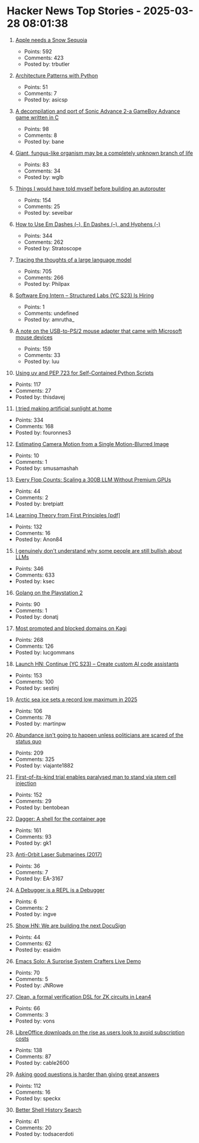# Hacker News Top Stories - 2025-03-28 08:01:38

1. [Apple needs a Snow Sequoia](https://reviews.ofb.biz/safari/article/1300.html)
   - Points: 592
   - Comments: 423
   - Posted by: trbutler

2. [Architecture Patterns with Python](https://www.cosmicpython.com/book/preface.html)
   - Points: 51
   - Comments: 7
   - Posted by: asicsp

3. [A decompilation and port of Sonic Advance 2-a GameBoy Advance game written in C](https://github.com/SAT-R/sa2)
   - Points: 98
   - Comments: 8
   - Posted by: bane

4. [Giant, fungus-like organism may be a completely unknown branch of life](https://www.livescience.com/animals/giant-fungus-like-organism-may-be-a-completely-unknown-branch-of-life)
   - Points: 83
   - Comments: 34
   - Posted by: wglb

5. [Things I would have told myself before building an autorouter](https://blog.autorouting.com/p/13-things-i-would-have-told-myself)
   - Points: 154
   - Comments: 25
   - Posted by: seveibar

6. [How to Use Em Dashes (–), En Dashes (–), and Hyphens (-)](https://www.merriam-webster.com/grammar/em-dash-en-dash-how-to-use)
   - Points: 344
   - Comments: 262
   - Posted by: Stratoscope

7. [Tracing the thoughts of a large language model](https://www.anthropic.com/research/tracing-thoughts-language-model)
   - Points: 705
   - Comments: 266
   - Posted by: Philpax

8. [Software Eng Intern – Structured Labs (YC S23) Is Hiring](https://www.ycombinator.com/companies/structured-labs/jobs/MWU8Ws3-software-engineer-intern)
   - Points: 1
   - Comments: undefined
   - Posted by: amrutha_

9. [A note on the USB-to-PS/2 mouse adapter that came with Microsoft mouse devices](https://devblogs.microsoft.com/oldnewthing/20250325-00/?p=110993)
   - Points: 159
   - Comments: 33
   - Posted by: luu

10. [Using uv and PEP 723 for Self-Contained Python Scripts](https://thisdavej.com/share-python-scripts-like-a-pro-uv-and-pep-723-for-easy-deployment/)
   - Points: 117
   - Comments: 27
   - Posted by: thisdavej

11. [I tried making artificial sunlight at home](https://victorpoughon.fr/i-tried-making-artificial-sunlight-at-home/)
   - Points: 334
   - Comments: 168
   - Posted by: fouronnes3

12. [Estimating Camera Motion from a Single Motion-Blurred Image](https://jerredchen.github.io/image-as-imu/)
   - Points: 10
   - Comments: 1
   - Posted by: smusamashah

13. [Every Flop Counts: Scaling a 300B LLM Without Premium GPUs](https://arxiv.org/abs/2503.05139)
   - Points: 44
   - Comments: 2
   - Posted by: bretpiatt

14. [Learning Theory from First Principles [pdf]](https://www.di.ens.fr/~fbach/ltfp_book.pdf)
   - Points: 132
   - Comments: 16
   - Posted by: Anon84

15. [I genuinely don't understand why some people are still bullish about LLMs](https://twitter.com/skdh/status/1905132853672784121)
   - Points: 346
   - Comments: 633
   - Posted by: ksec

16. [Golang on the Playstation 2](https://rgsilva.com/blog/ps2-go-part-1/)
   - Points: 90
   - Comments: 1
   - Posted by: donatj

17. [Most promoted and blocked domains on Kagi](https://kagi.com/stats?stat=leaderboard)
   - Points: 268
   - Comments: 126
   - Posted by: lucgommans

18. [Launch HN: Continue (YC S23) – Create custom AI code assistants](https://hub.continue.dev/explore/assistants)
   - Points: 153
   - Comments: 100
   - Posted by: sestinj

19. [Arctic sea ice sets a record low maximum in 2025](https://nsidc.org/sea-ice-today/analyses/arctic-sea-ice-sets-record-low-maximum-2025)
   - Points: 106
   - Comments: 78
   - Posted by: martinpw

20. [Abundance isn't going to happen unless politicians are scared of the status quo](https://inpractice.yimbyaction.org/p/abundance-isnt-going-to-happen-unless)
   - Points: 209
   - Comments: 325
   - Posted by: viajante1882

21. [First-of-its-kind trial enables paralysed man to stand via stem cell injection](https://www.nature.com/articles/d41586-025-00863-0?linkId=13622861)
   - Points: 152
   - Comments: 29
   - Posted by: bentobean

22. [Dagger: A shell for the container age](https://dagger.io/blog/dagger-shell)
   - Points: 161
   - Comments: 93
   - Posted by: gk1

23. [Anti-Orbit Laser Submarines (2017)](http://toughsf.blogspot.com/2017/10/anti-orbit-laser-submarines.html)
   - Points: 36
   - Comments: 7
   - Posted by: EA-3167

24. [A Debugger is a REPL is a Debugger](https://matklad.github.io/2025/03/25/debugger-is-repl-is-debugger.html)
   - Points: 6
   - Comments: 2
   - Posted by: ingve

25. [Show HN: We are building the next DocuSign](https://sgnly.com)
   - Points: 44
   - Comments: 62
   - Posted by: esaidm

26. [Emacs Solo: A Surprise System Crafters Live Demo](https://www.rahuljuliato.com/posts/emacs-solo-demo)
   - Points: 70
   - Comments: 5
   - Posted by: JNRowe

27. [Clean, a formal verification DSL for ZK circuits in Lean4](https://blog.zksecurity.xyz/posts/clean/)
   - Points: 66
   - Comments: 3
   - Posted by: vons

28. [LibreOffice downloads on the rise as users look to avoid subscription costs](https://www.computerworld.com/article/3840480/libreoffice-downloads-on-the-rise-as-users-look-to-avoid-subscription-costs.html)
   - Points: 138
   - Comments: 87
   - Posted by: cable2600

29. [Asking good questions is harder than giving great answers](https://newsletter.dancohen.org/archive/asking-good-questions-is-harder-than-giving-great-answers/)
   - Points: 112
   - Comments: 16
   - Posted by: speckx

30. [Better Shell History Search](https://tratt.net/laurie/blog/2025/better_shell_history_search.html)
   - Points: 41
   - Comments: 20
   - Posted by: todsacerdoti

